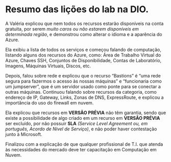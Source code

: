 # Resumo das lições do lab na DIO.

A Valéria explicou que nem todos os recursos estarão disponíveis na conta gratuita, por serem *muito caros ou não estarem disponíveis em determinada região*, e demonstrou como alterar o idioma e a aparência do Azure.

Ela exibiu a lista de todos os serviços e começou falando de computação, listando alguns dos recursos do Azure, como: Área de Trabalho Virtual do Azure, Chaves SSH, Conjuntos de Disponibilidade, Contas de Laboratório, Imagens, Máquinas Virtuais, Discos, etc.

Depois, falou sobre rede e explicou que o recurso “Bastions” é “uma rede segura para fazermos o acesso às nossas máquinas” e “funcionaria como um jumpserver”, que é um servidor usado como ponte para se conectar a outras máquinas. Continuou falando sobre recursos da categoria, como endereço de IP, Gateway, Links, Zonas de DNS, ExpressRoute, e explicou a importância do uso do firewall em nuvem.

Ela explicou que recursos em **VERSÃO PRÉVIA** não têm garantia, sendo que existe a possibilidade de algo criado em um recurso em **VERSÃO PRÉVIA** ser excluído, por não possuir **SLA** *(Service Level Agreement ou, em português, Acordo de Nível de Serviço)*, e não poder haver contestação junto à Microsoft.

Finalizou com a explicação de que qualquer profissional de T.I. que atenda às necessidades do mercado deve ter capacitação em Computação em Nuvem.
